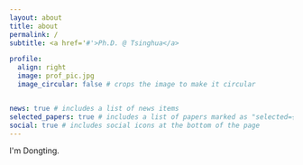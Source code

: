 ```yaml
---
layout: about
title: about
permalink: /
subtitle: <a href='#'>Ph.D. @ Tsinghua</a>

profile:
  align: right
  image: prof_pic.jpg
  image_circular: false # crops the image to make it circular


news: true # includes a list of news items
selected_papers: true # includes a list of papers marked as "selected={true}"
social: true # includes social icons at the bottom of the page
---
```


I'm Dongting.
